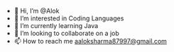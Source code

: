 - 👋 Hi, I’m @Alok
- 👀 I’m interested in Coding Languages 
- 🌱 I’m currently learning Java
- 💞️ I’m looking to collaborate on a job 
- 📫 How to reach me aaloksharma87997@gmail.com

<!---
MasterAalok/MasterAalok is a ✨ special ✨ repository because its `README.md` (this file) appears on your GitHub profile.
You can click the Preview link to take a look at your changes.
--->
